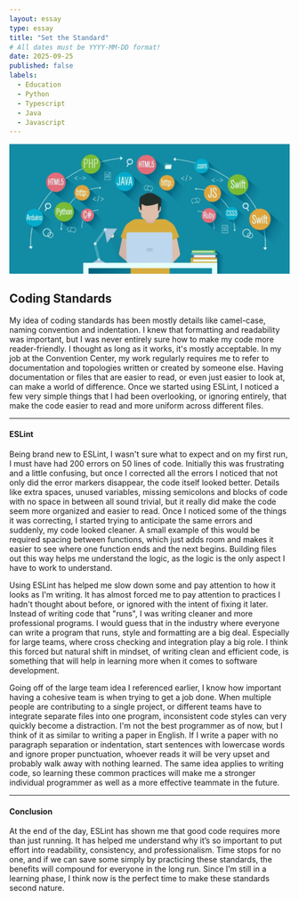 ```yaml
---
layout: essay
type: essay
title: "Set the Standard"
# All dates must be YYYY-MM-DD format!
date: 2025-09-25
published: false
labels:
  - Education
  - Python
  - Typescript
  - Java
  - Javascript
---
```



<div class="essay-page">
  <img src="../img/essays/codingStandards.webp" class="essay-header-img" alt="coding">
</div>

<div class="text-center">
  <h2> Coding Standards </h2>
</div>

My idea of coding standards has been mostly details like camel-case, naming convention and indentation. I knew that formatting and readability was important, but I was never entirely sure how to make my code more reader-friendly. I thought as long as it works, it's mostly acceptable. In my job at the Convention Center, my work regularly requires me to refer to documentation and topologies written or created by someone else. Having documentation or files that are easier to read, or even just easier to look at, can make a world of difference. Once we started using ESLint, I noticed a few very simple things that I had been overlooking, or ignoring entirely, that make the code easier to read and more uniform across different files.

---

<div class="text-center">
  <h4> ESLint </h4>
</div>

Being brand new to ESLint, I wasn't sure what to expect and on my first run, I must have had 200 errors on 50 lines of code. Initially this was frustrating and a little confusing, but once I corrected all the errors I noticed that not only did the error markers disappear, the code itself looked better. Details like extra spaces, unused variables, missing semicolons and blocks of code with no space in between all sound trivial, but it really did make the code seem more organized and easier to read. Once I noticed some of the things it was correcting, I started trying to anticipate the same errors and suddenly, my code looked cleaner. A small example of this would be required spacing between functions, which just adds room and makes it easier to see where one function ends and the next begins. Building files out this way helps me understand the logic, as the logic is the only aspect I have to work to understand.

Using ESLint has helped me slow down some and pay attention to how it looks as I'm writing. It has almost forced me to pay attention to practices I hadn't thought about before, or ignored with the intent of fixing it later. Instead of writing code that "runs", I was writing cleaner and more professional programs. I would guess that in the industry where everyone can write a program that runs, style and formatting are a big deal. Especially for large teams, where cross checking and integration play a big role. I think this forced but natural shift in mindset, of writing clean and efficient code, is something that will help in learning more when it comes to software development.

Going off of the large team idea I referenced earlier, I know how important having a cohesive team is when trying to get a job done. When multiple people are contributing to a single project, or different teams have to integrate separate files into one program, inconsistent code styles can very quickly become a distraction. I'm not the best programmer as of now, but I think of it as similar to writing a paper in English. If I write a paper with no paragraph separation or indentation, start sentences with lowercase words and ignore proper punctuation, whoever reads it will be very upset and probably walk away with nothing learned. The same idea applies to writing code, so learning these common practices will make me a stronger individual programmer as well as a more effective teammate in the future.

---

<div class="text-center">
  <h4> Conclusion </h4>
</div>

At the end of the day, ESLint has shown me that good code requires more than just running. It has helped me understand why it’s so important to put effort into readability, consistency, and professionalism. Time stops for no one, and if we can save some simply by practicing these standards, the benefits will compound for everyone in the long run. Since I’m still in a learning phase, I think now is the perfect time to make these standards second nature.

